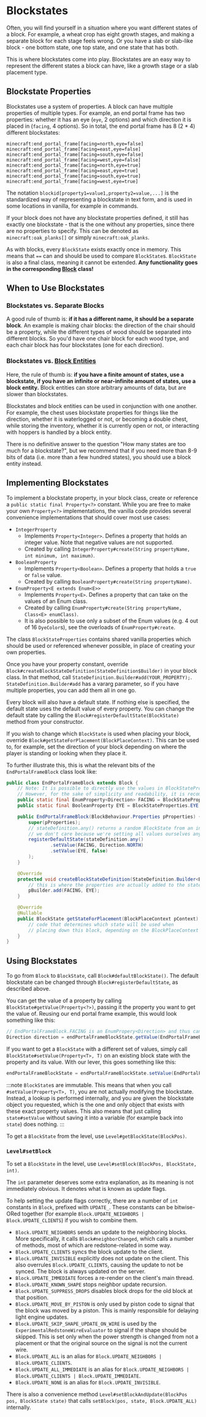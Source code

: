 # Blockstates

Often, you will find yourself in a situation where you want different states of a block. For example, a wheat crop has eight growth stages, and making a separate block for each stage feels wrong. Or you have a slab or slab-like block - one bottom state, one top state, and one state that has both.

This is where blockstates come into play. Blockstates are an easy way to represent the different states a block can have, like a growth stage or a slab placement type.

## Blockstate Properties

Blockstates use a system of properties. A block can have multiple properties of multiple types. For example, an end portal frame has two properties: whether it has an eye (`eye`, 2 options) and which direction it is placed in (`facing`, 4 options). So in total, the end portal frame has 8 (2 * 4) different blockstates:

```
minecraft:end_portal_frame[facing=north,eye=false]
minecraft:end_portal_frame[facing=east,eye=false]
minecraft:end_portal_frame[facing=south,eye=false]
minecraft:end_portal_frame[facing=west,eye=false]
minecraft:end_portal_frame[facing=north,eye=true]
minecraft:end_portal_frame[facing=east,eye=true]
minecraft:end_portal_frame[facing=south,eye=true]
minecraft:end_portal_frame[facing=west,eye=true]
```

The notation `blockid[property1=value1,property2=value,...]` is the standardized way of representing a blockstate in text form, and is used in some locations in vanilla, for example in commands.

If your block does not have any blockstate properties defined, it still has exactly one blockstate - that is the one without any properties, since there are no properties to specify. This can be denoted as `minecraft:oak_planks[]` or simply `minecraft:oak_planks`.

As with blocks, every `BlockState` exists exactly once in memory. This means that `==` can and should be used to compare `BlockState`s. `BlockState` is also a final class, meaning it cannot be extended. **Any functionality goes in the corresponding [Block][block] class!**

## When to Use Blockstates

### Blockstates vs. Separate Blocks

A good rule of thumb is: **if it has a different name, it should be a separate block**. An example is making chair blocks: the direction of the chair should be a property, while the different types of wood should be separated into different blocks. So you'd have one chair block for each wood type, and each chair block has four blockstates (one for each direction).

### Blockstates vs. [Block Entities][blockentity]

Here, the rule of thumb is: **if you have a finite amount of states, use a blockstate, if you have an infinite or near-infinite amount of states, use a block entity.** Block entities can store arbitrary amounts of data, but are slower than blockstates.

Blockstates and block entities can be used in conjunction with one another. For example, the chest uses blockstate properties for things like the direction, whether it is waterlogged or not, or becoming a double chest, while storing the inventory, whether it is currently open or not, or interacting with hoppers is handled by a block entity.

There is no definitive answer to the question "How many states are too much for a blockstate?", but we recommend that if you need more than 8-9 bits of data (i.e. more than a few hundred states), you should use a block entity instead.

## Implementing Blockstates

To implement a blockstate property, in your block class, create or reference a `public static final Property<?>` constant. While you are free to make your own `Property<?>` implementations, the vanilla code provides several convenience implementations that should cover most use cases:

- `IntegerProperty`
    - Implements `Property<Integer>`. Defines a property that holds an integer value. Note that negative values are not supported.
    - Created by calling `IntegerProperty#create(String propertyName, int minimum, int maximum)`.
- `BooleanProperty`
    - Implements `Property<Boolean>`. Defines a property that holds a `true` or `false` value.
    - Created by calling `BooleanProperty#create(String propertyName)`.
- `EnumProperty<E extends Enum<E>>`
    - Implements `Property<E>`. Defines a property that can take on the values of an Enum class.
    - Created by calling `EnumProperty#create(String propertyName, Class<E> enumClass)`.
    - It is also possible to use only a subset of the Enum values (e.g. 4 out of 16 `DyeColor`s), see the overloads of `EnumProperty#create`.

The class `BlockStateProperties` contains shared vanilla properties which should be used or referenced whenever possible, in place of creating your own properties.

Once you have your property constant, override `Block#createBlockStateDefinition(StateDefinition$Builder)` in your block class. In that method, call `StateDefinition.Builder#add(YOUR_PROPERTY);`. `StateDefinition.Builder#add` has a vararg parameter, so if you have multiple properties, you can add them all in one go.

Every block will also have a default state. If nothing else is specified, the default state uses the default value of every property. You can change the default state by calling the `Block#registerDefaultState(BlockState)` method from your constructor.

If you wish to change which `BlockState` is used when placing your block, override `Block#getStateForPlacement(BlockPlaceContext)`. This can be used to, for example, set the direction of your block depending on where the player is standing or looking when they place it.

To further illustrate this, this is what the relevant bits of the `EndPortalFrameBlock` class look like:

```java
public class EndPortalFrameBlock extends Block {
    // Note: It is possible to directly use the values in BlockStateProperties instead of referencing them here again.
    // However, for the sake of simplicity and readability, it is recommended to add constants like this.
    public static final EnumProperty<Direction> FACING = BlockStateProperties.FACING;
    public static final BooleanProperty EYE = BlockStateProperties.EYE;

    public EndPortalFrameBlock(BlockBehaviour.Properties pProperties) {
        super(pProperties);
        // stateDefinition.any() returns a random BlockState from an internal set,
        // we don't care because we're setting all values ourselves anyway
        registerDefaultState(stateDefinition.any()
                .setValue(FACING, Direction.NORTH)
                .setValue(EYE, false)
        );
    }

    @Override
    protected void createBlockStateDefinition(StateDefinition.Builder<Block, BlockState> pBuilder) {
        // this is where the properties are actually added to the state
        pBuilder.add(FACING, EYE);
    }

    @Override
    @Nullable
    public BlockState getStateForPlacement(BlockPlaceContext pContext) {
        // code that determines which state will be used when
        // placing down this block, depending on the BlockPlaceContext
    }
}
```

## Using Blockstates

To go from `Block` to `BlockState`, call `Block#defaultBlockState()`. The default blockstate can be changed through `Block#registerDefaultState`, as described above.

You can get the value of a property by calling `BlockState#getValue(Property<?>)`, passing it the property you want to get the value of. Reusing our end portal frame example, this would look something like this:

```java
// EndPortalFrameBlock.FACING is an EnumPropery<Direction> and thus can be used to obtain a Direction from the BlockState
Direction direction = endPortalFrameBlockState.getValue(EndPortalFrameBlock.FACING);
```

If you want to get a `BlockState` with a different set of values, simply call `BlockState#setValue(Property<T>, T)` on an existing block state with the property and its value. With our lever, this goes something like this:

```java
endPortalFrameBlockState = endPortalFrameBlockState.setValue(EndPortalFrameBlock.FACING, Direction.SOUTH);
```

:::note
`BlockState`s are immutable. This means that when you call `#setValue(Property<T>, T)`, you are not actually modifying the blockstate. Instead, a lookup is performed internally, and you are given the blockstate object you requested, which is the one and only object that exists with these exact property values. This also means that just calling `state#setValue` without saving it into a variable (for example back into `state`) does nothing.
:::

To get a `BlockState` from the level, use `Level#getBlockState(BlockPos)`.

### `Level#setBlock`

To set a `BlockState` in the level, use `Level#setBlock(BlockPos, BlockState, int)`.

The `int` parameter deserves some extra explanation, as its meaning is not immediately obvious. It denotes what is known as update flags.

To help setting the update flags correctly, there are a number of `int` constants in `Block`, prefixed with `UPDATE_`. These constants can be bitwise-ORed together (for example `Block.UPDATE_NEIGHBORS | Block.UPDATE_CLIENTS`) if you wish to combine them.

- `Block.UPDATE_NEIGHBORS` sends an update to the neighboring blocks. More specifically, it calls `Block#neighborChanged`, which calls a number of methods, most of which are redstone-related in some way.
- `Block.UPDATE_CLIENTS` syncs the block update to the client.
- `Block.UPDATE_INVISIBLE` explicitly does not update on the client. This also overrules `Block.UPDATE_CLIENTS`, causing the update to not be synced. The block is always updated on the server.
- `Block.UPDATE_IMMEDIATE` forces a re-render on the client's main thread.
- `Block.UPDATE_KNOWN_SHAPE` stops neighbor update recursion.
- `Block.UPDATE_SUPPRESS_DROPS` disables block drops for the old block at that position.
- `Block.UPDATE_MOVE_BY_PISTON` is only used by piston code to signal that the block was moved by a piston. This is mainly responsible for delaying light engine updates.
- `Block.UPDATE_SKIP_SHAPE_UPDATE_ON_WIRE` is used by the `ExperimentalRedstoneWireEvaluator` to signal if the shape should be skipped. This is set only when the power strength is changed from not a placement or that the original source on the signal is not the current wire.
- `Block.UPDATE_ALL` is an alias for `Block.UPDATE_NEIGHBORS | Block.UPDATE_CLIENTS`.
- `Block.UPDATE_ALL_IMMEDIATE` is an alias for `Block.UPDATE_NEIGHBORS | Block.UPDATE_CLIENTS | Block.UPDATE_IMMEDIATE`.
- `Block.UPDATE_NONE` is an alias for `Block.UPDATE_INVISIBLE`.

There is also a convenience method `Level#setBlockAndUpdate(BlockPos pos, BlockState state)` that calls `setBlock(pos, state, Block.UPDATE_ALL)` internally.

[block]: index.md
[blockentity]: ../blockentities/index.md
